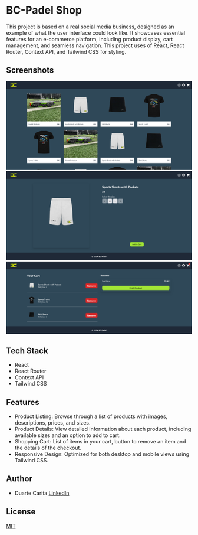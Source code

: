 
# BC-Padel Shop

This project is based on a real social media business, designed as an example of what the user interface could look like. It showcases essential features for an e-commerce platform, including product display, cart management, and seamless navigation. This project uses of React, React Router, Context API, and Tailwind CSS for styling.

## Screenshots

![Home Page](https://github.com/dheitorcarita/BC-Padel-Shop/blob/master/screenshots/BC-Padel-Homepage.png)
![Product Page](https://github.com/dheitorcarita/BC-Padel-Shop/blob/master/screenshots/BC-Padel-productpage.png)
![Cart Page](https://github.com/dheitorcarita/BC-Padel-Shop/blob/master/screenshots/BC-Padel-cartpage.png)

## Tech Stack

- React
- React Router
- Context API
- Tailwind CSS


## Features

- Product Listing: Browse through a list of products with images, descriptions, prices, and sizes.
- Product Details: View detailed information about each product, including available sizes and an option to add to cart.
- Shopping Cart: List of items in your cart, button to remove an item and the details of the  checkout.
- Responsive Design: Optimized for both desktop and mobile views using Tailwind CSS.

## Author

- Duarte Carita [LinkedIn](https://www.linkedin.com/in/duartecarita/)


## License

[MIT](https://choosealicense.com/licenses/mit/)

